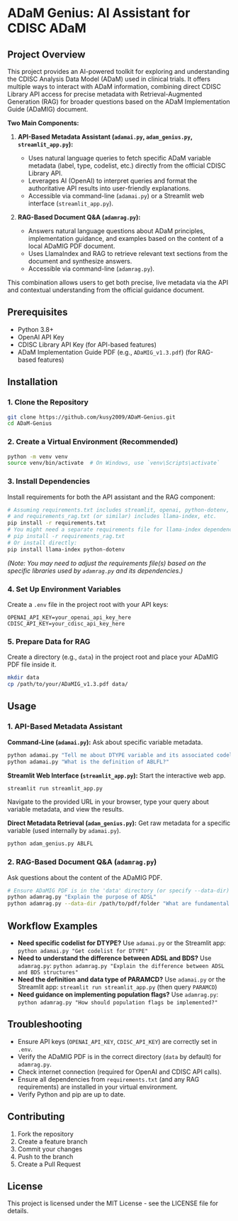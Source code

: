 # ADaM Genius: AI Assistant for CDISC ADaM

## Project Overview
This project provides an AI-powered toolkit for exploring and understanding the CDISC Analysis Data Model (ADaM) used in clinical trials. It offers multiple ways to interact with ADaM information, combining direct CDISC Library API access for precise metadata with Retrieval-Augmented Generation (RAG) for broader questions based on the ADaM Implementation Guide (ADaMIG) document.

**Two Main Components:**

1.  **API-Based Metadata Assistant (`adamai.py`, `adam_genius.py`, `streamlit_app.py`):**
    *   Uses natural language queries to fetch specific ADaM variable metadata (label, type, codelist, etc.) directly from the official CDISC Library API.
    *   Leverages AI (OpenAI) to interpret queries and format the authoritative API results into user-friendly explanations.
    *   Accessible via command-line (`adamai.py`) or a Streamlit web interface (`streamlit_app.py`).

2.  **RAG-Based Document Q&A (`adamrag.py`):**
    *   Answers natural language questions about ADaM principles, implementation guidance, and examples based on the content of a local ADaMIG PDF document.
    *   Uses LlamaIndex and RAG to retrieve relevant text sections from the document and synthesize answers.
    *   Accessible via command-line (`adamrag.py`).

This combination allows users to get both precise, live metadata via the API and contextual understanding from the official guidance document.

## Prerequisites

*   Python 3.8+
*   OpenAI API Key
*   CDISC Library API Key (for API-based features)
*   ADaM Implementation Guide PDF (e.g., `ADaMIG_v1.3.pdf`) (for RAG-based features)

## Installation

### 1. Clone the Repository
```bash
git clone https://github.com/kusy2009/ADaM-Genius.git
cd ADaM-Genius
```

### 2. Create a Virtual Environment (Recommended)
```bash
python -m venv venv
source venv/bin/activate  # On Windows, use `venv\Scripts\activate`
```

### 3. Install Dependencies
Install requirements for both the API assistant and the RAG component:
```bash
# Assuming requirements.txt includes streamlit, openai, python-dotenv, requests
# and requirements_rag.txt (or similar) includes llama-index, etc.
pip install -r requirements.txt
# You might need a separate requirements file for llama-index dependencies
# pip install -r requirements_rag.txt 
# Or install directly:
pip install llama-index python-dotenv
```
*(Note: You may need to adjust the requirements file(s) based on the specific libraries used by `adamrag.py` and its dependencies.)*

### 4. Set Up Environment Variables
Create a `.env` file in the project root with your API keys:
```
OPENAI_API_KEY=your_openai_api_key_here
CDISC_API_KEY=your_cdisc_api_key_here
```

### 5. Prepare Data for RAG
Create a directory (e.g., `data`) in the project root and place your ADaMIG PDF file inside it.
```bash
mkdir data
cp /path/to/your/ADaMIG_v1.3.pdf data/
```

## Usage

### 1. API-Based Metadata Assistant

**Command-Line (`adamai.py`):**
Ask about specific variable metadata.
```bash
python adamai.py "Tell me about DTYPE variable and its associated codelists"
python adamai.py "What is the definition of ABLFL?"
```

**Streamlit Web Interface (`streamlit_app.py`):**
Start the interactive web app.
```bash
streamlit run streamlit_app.py
```
Navigate to the provided URL in your browser, type your query about variable metadata, and view the results.

**Direct Metadata Retrieval (`adam_genius.py`):**
Get raw metadata for a specific variable (used internally by `adamai.py`).
```bash
python adam_genius.py ABLFL
```

### 2. RAG-Based Document Q&A (`adamrag.py`)

Ask questions about the content of the ADaMIG PDF.
```bash
# Ensure ADaMIG PDF is in the 'data' directory (or specify --data-dir)
python adamrag.py "Explain the purpose of ADSL"
python adamrag.py --data-dir /path/to/pdf/folder "What are fundamental principles of adam standard"
```

## Workflow Examples

*   **Need specific codelist for DTYPE?** Use `adamai.py` or the Streamlit app: `python adamai.py "Get codelist for DTYPE"`
*   **Need to understand the difference between ADSL and BDS?** Use `adamrag.py`: `python adamrag.py "Explain the difference between ADSL and BDS structures"`
*   **Need the definition and data type of PARAMCD?** Use `adamai.py` or the Streamlit app: `streamlit run streamlit_app.py` (then query `PARAMCD`)
*   **Need guidance on implementing population flags?** Use `adamrag.py`: `python adamrag.py "How should population flags be implemented?"`

## Troubleshooting

*   Ensure API keys (`OPENAI_API_KEY`, `CDISC_API_KEY`) are correctly set in `.env`.
*   Verify the ADaMIG PDF is in the correct directory (`data` by default) for `adamrag.py`.
*   Check internet connection (required for OpenAI and CDISC API calls).
*   Ensure all dependencies from `requirements.txt` (and any RAG requirements) are installed in your virtual environment.
*   Verify Python and pip are up to date.

## Contributing

1.  Fork the repository
2.  Create a feature branch
3.  Commit your changes
4.  Push to the branch
5.  Create a Pull Request

## License

This project is licensed under the MIT License - see the LICENSE file for details.

